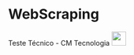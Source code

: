 # WebScraping

Teste Técnico - CM Tecnologia <img src="https://www.pngfind.com/pngs/m/655-6552697_symbol-cm-tecnologia-logo-hd-png-download.png" width="29px">

